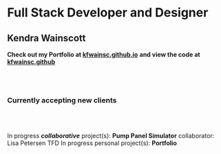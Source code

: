 # Full Stack Developer and Designer

## Kendra Wainscott

**Check out my Portfolio at [kfwainsc.github.io](https://kfwainsc.github.io/ "portfolio page hosted and updated through gitpages")**
**and view the code at [kfwainsc.github](https://github.com/kfwainsc/kfwainsc.github.io "portfolio page hosted and updated through gitpages")**

<br/>
<br/>

### Currently accepting new clients 

<br/>
<br/>

In progress ***collaborative*** project(s): 
**Pump Panel Simulator**  collaborator: Lisa Petersen TFD
In progress personal project(s): 
**Portfolio** 
